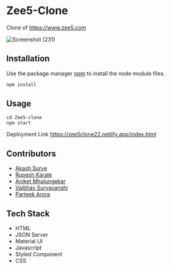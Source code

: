 # Zee5-Clone

Clone of https://www.zee5.com

![Screenshot (231)](https://user-images.githubusercontent.com/107258474/183309158-a3455bb0-1983-4290-973a-016756b55d6d.png)

## Installation

Use the package manager [npm](https://docs.npmjs.com/cli/v6/commands/npm-install) to install the node module files.

```bash
npm install
```

## Usage

```
cd Zee5-clone
npm start
```

Deployment Link
https://zee5clone22.netlify.app/index.html

## Contributors
- [Akash Surve](https://github.com/Akash2377)
- [Rupesh Karale](https://github.com/rupeshkarale)
- [Aniket Mhalungekar](https://github.com/aniket-0703)
- [Vaibhav Suryavanshi](https://github.com/Vaibhav3534)
- [Parteek Arora](https://github.com/Vaibhav3534)

## Tech Stack
- HTML
- JSON Server
- Material UI
- Javascript
- Styled Component
- CSS
